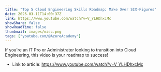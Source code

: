 ```yaml
---
title: "Top 5 Cloud Engineering Skills Roadmap: Make Over SIX-Figures"
date: 2025-03-11T14:00:37Z
link: https://www.youtube.com/watch?v=V_YLHDhxcMc
showShare: false
showReadTime: false
thumbnail: images/misc.png
tags: ["youtube.com/@AzureAcademy"]
---
```

If you're an IT Pro or Administrator looking to transition into Cloud Engineering, this video is your roadmap to success!

- Link to article: https://www.youtube.com/watch?v=V_YLHDhxcMc
